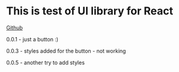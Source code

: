 <h1>This is test of UI library for React</h1>
<a href="https://github.com/MartinHoly00/test-ui">Github</a>

<p>0.0.1 - just a button :)</p>
<p>0.0.3 - styles added for the button - not working</p>
<p>0.0.5 - another try to add styles</p>
